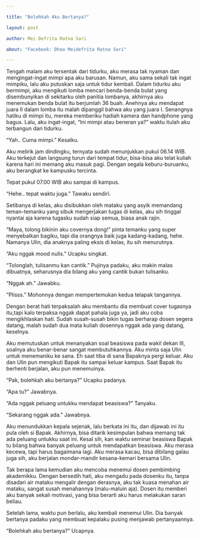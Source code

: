```yaml
---

title: "Bolehkah Aku Bertanya?"

layout: post

author: Mei Defrita Ratna Sari

about: "Facebook: Dhea Meidefrita Ratna Sari"

---
```




Tengah malam aku tersentak dari tidurku, aku merasa tak nyaman dan mengingat-ingat mimpi apa aku barusan. Namun, aku sama sekali tak ingat mimpiku, lalu aku putuskan saja untuk tidur kembali. Dalam tidurku aku bermimpi, aku mengikuti lomba mencari benda-benda bulat yang disembunyikan di sekitarku oleh panitia lombanya, akhirnya aku menemukan benda bulat itu berjumlah 36 buah. Anehnya aku mendapat juara II dalam lomba itu malah dipanggil bahwa aku yang juara I. Senangnya hatiku di mimpi itu, mereka memberiku hadiah kamera dan handphone yang bagus. Lalu, aku ingat-ingat, “Ini mimpi atau beneran ya?” waktu itulah aku terbangun dari tidurku.

“Yah.. Cuma mimpi.” Kesalku.



Aku melirik jam dindingku, ternyata sudah menunjukkan pukul 06.14 WIB. Aku terkejut dan langsung turun dari tempat tidur, bisa-bisa aku telat kuliah karena hari ini memang aku masuk pagi. Dengan segala keburu-buruanku, aku berangkat ke kampusku tercinta.



Tepat pukul 07.00 WIB aku sampai di kampus.

“Hehe.. tepat waktu juga.” Tawaku sendiri.





 

Setibanya di kelas, aku disibukkan oleh mataku yang asyik memandang teman-temanku yang sibuk mengerjakan tugas di kelas, aku sih tinggal nyantai aja karena tugasku sudah siap semua, biasa anak rajin.



“Maya, tolong bikinin aku covernya dong!” pinta temanku yang super menyebalkan bagiku, tapi dia orangnya baik juga kadang-kadang, hehe. Namanya Ulin, dia anaknya paling eksis di kelas, itu sih menurutnya.



“Aku nggak mood nulis.” Ucapku singkat.

“Tolonglah, tulisanmu kan cantik.” Pujinya padaku, aku makin malas dibuatnya, seharusnya dia bilang aku yang cantik bukan tulisanku.

“Nggak ah.” Jawabku.

“Plisss.” Mohonnya dengan mempertemukan kedua telapak tangannya.



Dengan berat hati terpaksalah aku membantu dia membuat cover tugasnya itu,tapi kalo terpaksa nggak dapat pahala juga ya, jadi aku coba mengikhlaskan hati. Sudah susah-susah bikin tugas berharap dosen segera datang, malah sudah dua mata kuliah dosennya nggak ada yang datang, keselnya.



Aku memutuskan untuk menanyakan soal beasiswa pada wakil dekan III, soalnya aku benar-benar sangat membutuhkannya. Aku minta saja Ulin untuk menemaniku ke sana. Eh saat tiba di sana Bapaknya pergi keluar. Aku dan Ulin pun mengikuti Bapak itu sampai keluar kampus. Saat Bapak itu berhenti berjalan, aku pun menemuinya.



“Pak, bolehkah aku bertanya?” Ucapku padanya.

“Apa tu?” Jawabnya.

“Ada nggak peluang untukku mendapat beasiswa?” Tanyaku.

“Sekarang nggak ada.” Jawabnya.



Aku menundukkan kepala sejenak, lalu berkata ini itu, dan dijawab ini itu pula oleh si Bapak. Akhirnya, bisa ditarik kesimpulan bahwa memang tak ada peluang untukku saat ini. Kesal sih, kan waktu seminar beasiswa Bapak tu bilang bahwa banyak peluang untuk mendapatkan beasiswa. Aku merasa kecewa, tapi harus bagaimana lagi. Aku merasa kacau, bisa dibilang galau juga sih, aku berjalan mondar-mandir kesana-kemari bersama Ulin.



Tak berapa lama kemudian aku mencoba menemui dosen pembimbing akademikku. Dengan bersedih hati, aku mengadu pada dosenku itu, tanpa disadari air mataku mengalir dengan derasnya, aku tak kuasa menahan air mataku, sangat susah menahannya (malu-maluin aja). Dosen itu memberi aku banyak sekali motivasi, yang bisa berarti aku harus melakukan saran beliau.



Setelah lama, waktu pun berlalu, aku kembali menemui Ulin. Dia banyak bertanya padaku yang membuat kepalaku pusing menjawab pertanyaannya.

“Bolehkah aku bertanya?” Ucapnya.